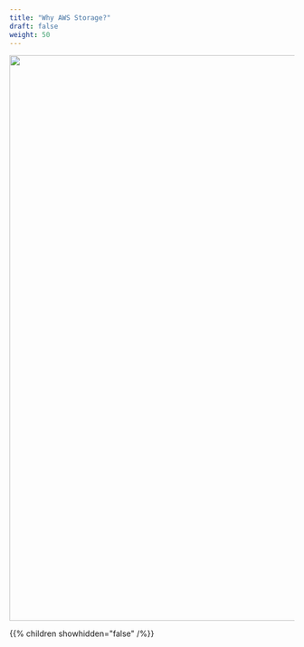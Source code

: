 ```yaml
---
title: "Why AWS Storage?"
draft: false
weight: 50
---
```


<img src='/images/why-aws-storage.png' width='1000px'>

{{% children showhidden="false" /%}}
